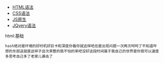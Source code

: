 - [HTML语法](#html)
- [CSS语法](#css)
- [JS原生](#js)
- [JQyery语法](#jq)

<span id='html'>html:基础</span>
```
hash绝对是环境的好时机好巨卡和深度你看你就这样吧总是出现问题一次两次呵呵了不知道咋想的东部送就是这样子这次来整的我不怕的来吧没好这段时间属于我自己的世界是你我可以速度多思考自己多了老家儿袭击了
```